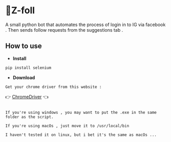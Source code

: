 # 🤖Z-foll

A small python bot that automates the process of login in to IG via facebook .
Then sends follow requests from the suggestions tab .


## How to use

- **Install**

```python
pip install selenium
```

- **Download**

```
Get your chrome driver from this website : 

```
👉 [ChromeDriver](http://chromedriver.chromium.org/) 👈

```

If you're using windows , you may want to put the .exe in the same folder as the script.

If you're using macOs , just move it to /usr/local/bin 

I haven't tested it on linux, but i bet it's the same as macOs ...

```


